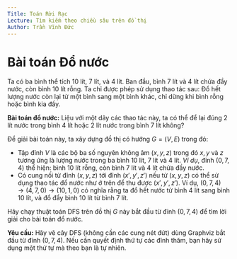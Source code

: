 ```yaml
---
Title: Toán Rời Rạc
Lecture: Tìm kiếm theo chiều sâu trên đồ thị
Author: Trần Vĩnh Đức
---
```

# Bài toán Đổ nước

Ta có ba bình thể tích $10$ lít, $7$ lít, và $4$ lít. Ban đầu,
  bình $7$ lít và $4$ lít chứa đầy nước, còn bình $10$ lít rỗng. Ta
  chỉ được phép sử dụng thao tác sau: Đổ hết lượng nước còn lại từ một bình sang một bình khác, chỉ dừng khi bình rỗng hoặc bình kia đầy. 

**Bài toán đổ nước:** Liệu với một dãy các thao tác này, ta có thể để lại đúng $2$ lít nước trong bình $4$ lít hoặc $2$ lít nước trong bình $7$ lít không?  

Để giải bài toán này, ta xây dựng đồ thị có hướng $G=(V,E)$ trong đó: 

- Tập đỉnh $V$ là các bộ ba số nguyên không âm $(x,y,z)$ trong đó $x, y$ và $z$ tương ứng là lượng nước trong ba bình $10$ lít, $7$ lít và $4$ lít. *Ví dụ*, đỉnh $(0,7,4)$ thể hiện: bình $10$ lít rỗng, còn bình $7$ lít và $4$ lít chứa đầy nước. 
- Có cung nối từ đỉnh $(x,y,z)$ tới đỉnh $(x', y', z')$ nếu từ $(x,y,z)$ có thể sử dụng thao tác đổ nước như ở trên để thu  được $(x',y',z')$. 
				Ví dụ, $(0, 7, 4) \to (4,7,0) \to (10, 1, 0)$ có nghĩa rằng ta đổ hết nước từ bình $4$ lít sang bình $10$ lít, và đổ đầy bình $10$ lít từ bình $7$ lít.

Hãy chạy thuật toán DFS trên đồ thị $G$ này bắt đầu từ đỉnh $(0,7,4)$ để tìm lời giải cho bài toán đổ nước. 

**Yêu cầu:** Hãy vẽ cây DFS (không cần các cung nét đứt) dùng Graphviz bắt đầu từ đỉnh $(0,7,4)$. Nếu cần quyết định thứ tự các đỉnh thăm, bạn hãy  sử dụng một thứ tự mà theo bạn là tự nhiên.
	
